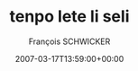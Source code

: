 ---
title: 'tenpo lete li seli'
posts: 3
hash: 't682'
author: 'François SCHWICKER'
date: 2007-03-17T13:59:00+00:00
sources:
  - http://forums.tokipona.org/viewtopic.php%3Ft=682.html
---